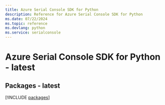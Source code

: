 ```yaml
---
title: Azure Serial Console SDK for Python
description: Reference for Azure Serial Console SDK for Python
ms.date: 07/22/2024
ms.topic: reference
ms.devlang: python
ms.service: serialconsole
---
```

# Azure Serial Console SDK for Python - latest
## Packages - latest
[!INCLUDE [packages](serial-console-index.md)]
